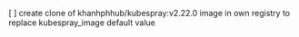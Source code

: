 
[ ] create clone of khanhphhub/kubespray:v2.22.0 image in own registry to replace kubespray_image default value

